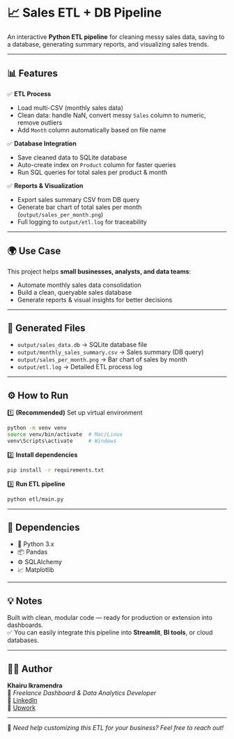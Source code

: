 
# 📈 Sales ETL + DB Pipeline

An interactive **Python ETL pipeline** for cleaning messy sales data, saving to a database, generating summary reports, and visualizing sales trends.

---

## 📊 Features

✅ **ETL Process**
- Load multi-CSV (monthly sales data)
- Clean data: handle NaN, convert messy `Sales` column to numeric, remove outliers
- Add `Month` column automatically based on file name

✅ **Database Integration**
- Save cleaned data to SQLite database
- Auto-create index on `Product` column for faster queries
- Run SQL queries for total sales per product & month

✅ **Reports & Visualization**
- Export sales summary CSV from DB query
- Generate bar chart of total sales per month (`output/sales_per_month.png`)
- Full logging to `output/etl.log` for traceability

---

## 🌍 Use Case

This project helps **small businesses, analysts, and data teams**:
- Automate monthly sales data consolidation
- Build a clean, queryable sales database
- Generate reports & visual insights for better decisions

---

## 🚀 Generated Files

- `output/sales_data.db` → SQLite database file  
- `output/monthly_sales_summary.csv` → Sales summary (DB query)  
- `output/sales_per_month.png` → Bar chart of sales by month  
- `output/etl.log` → Detailed ETL process log  

---

## ⚙ How to Run

1️⃣ **(Recommended)** Set up virtual environment  
```bash
python -m venv venv
source venv/bin/activate  # Mac/Linux
venv\Scripts\activate     # Windows
```

2️⃣ **Install dependencies**
```bash
pip install -r requirements.txt
```

3️⃣ **Run ETL pipeline**
```bash
python etl/main.py
```

---

## 📌 Dependencies

- 🐍 Python 3.x  
- 📦 Pandas  
- ⚙ SQLAlchemy  
- 📈 Matplotlib  

---

## 💡 Notes

Built with clean, modular code — ready for production or extension into dashboards.  
✅ You can easily integrate this pipeline into **Streamlit**, **BI tools**, or cloud databases.

---

## 👨‍💻 Author

**Khairu Ikramendra**  
💼 *Freelance Dashboard & Data Analytics Developer*  
🔗 [LinkedIn](https://www.linkedin.com/in/khairuikramendra/)  
🔗 [Upwork](https://www.upwork.com/freelancers/~017002e8546494c6e9?mp_source=share)  

---

💬 *Need help customizing this ETL for your business? Feel free to reach out!*  